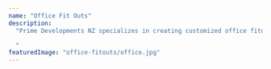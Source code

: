 ```yaml
---
name: "Office Fit Outs"
description:
  "Prime Developments NZ specializes in creating customized office fitouts for commercial clients. Their tailored solutions combine functionality and aesthetics to design inspiring workspaces that enhance productivity and reflect the company's brand. With a focus on quality and attention to detail, Prime Developments NZ is a trusted partner for top-notch office fitout services in New Zealand.

  "
featuredImage: "office-fitouts/office.jpg"
---
```

